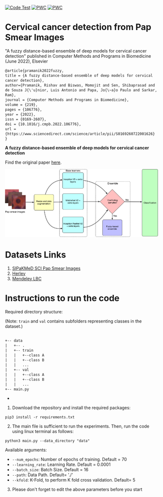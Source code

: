 [![Code Test](https://github.com/rishavpramanik/CervicalFuzzyDistanceEnsemble/actions/workflows/CodeQL.yml/badge.svg)](https://github.com/rishavpramanik/CervicalFuzzyDistanceEnsemble/actions/workflows/CodeQL.yml)
[![PWC](https://img.shields.io/endpoint.svg?url=https://paperswithcode.com/badge/a-fuzzy-distance-based-ensemble-of-deep/image-classification-on-herlev)](https://paperswithcode.com/sota/image-classification-on-herlev?p=a-fuzzy-distance-based-ensemble-of-deep)
[![PWC](https://img.shields.io/endpoint.svg?url=https://paperswithcode.com/badge/a-fuzzy-distance-based-ensemble-of-deep/image-classification-on-sipakmed)](https://paperswithcode.com/sota/image-classification-on-sipakmed?p=a-fuzzy-distance-based-ensemble-of-deep)
# Cervical cancer detection from Pap Smear Images
"A fuzzy distance-based ensemble of deep models for cervical cancer detection" published in Computer Methods and Programs in Biomedicine (June 2022), Elsevier
```
@article{pramanik2022fuzzy,
title = {A fuzzy distance-based ensemble of deep models for cervical cancer detection},
author={Pramanik, Rishav and Biswas, Momojit and Sen, Shibaprasad and de Souza J{\'u}nior, Luis Antonio and Papa, Jo{\~a}o Paulo and Sarkar, Ram},
journal = {Computer Methods and Programs in Biomedicine},
volume = {219},
pages = {106776},
year = {2022},
issn = {0169-2607},
doi = {10.1016/j.cmpb.2022.106776},
url = {https://www.sciencedirect.com/science/article/pii/S0169260722001626}
}
```
**A fuzzy distance-based ensemble of deep models for cervical cancer detection**

Find the original paper [here](https://www.sciencedirect.com/science/article/pii/S0169260722001626).
<p align="center">
  <img src="./pipe.jpg" width="600" title="Overall Pipeline">
</p>


# Datasets Links
1. [SIPaKMeD SCI Pap Smear Images](https://www.cs.uoi.gr/~marina/sipakmed.html)
2. [Herlev](http://mde-lab.aegean.gr/index.php/downloads)
3. [Mendeley LBC](https://data.mendeley.com/datasets/zddtpgzv63/4)
# Instructions to run the code
Required directory structure:

(Note: ``train`` and ``val`` contains subfolders representing classes in the dataset.)

```

+-- data
|   +-- .
|   +-- train
|   |   +--class A
|   |   +--class B
|   |   ...
|   +-- val
|   |   +--class A
|   |   +--class B
|   |   ...
+-- main.py

```

- 
1. Download the repository and install the required packages:
```
pip3 install -r requirements.txt
```
2. The main file is sufficient to run the experiments.
Then, run the code using linux terminal as follows:

```
python3 main.py --data_directory "data"
```

Available arguments:
- `--num_epochs`: Number of epochs of training. Default = 70
- `--learning_rate`: Learning Rate. Default = 0.0001
- `--batch_size`: Batch Size. Default = 16
- `--path`: Data Path. Default= './'
- `--kfold`: K-Fold, to perform K fold cross validation. Default= 5

3. Please don't forget to edit the above parameters before you start


